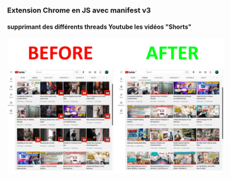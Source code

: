 ### Extension Chrome en JS avec manifest v3
#### supprimant des différents threads Youtube les vidéos "Shorts"

![sreenshot](./images/before-after.jpg)